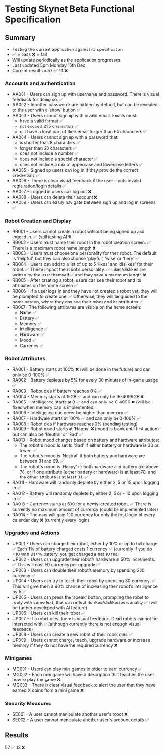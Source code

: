 # Testing Skynet Beta Functional Specification

## Summary
- Testing the current application against its specification
- ✅ = pass ❌ = fail
- Will update periodically as the application progresses
- Last updated 5pm Monday 16th Dec
- Current results = 57 ✅ 13 ❌

### Accounts and authentication
- AA001 - Users can sign up with username and password. There is visual feedback for doing so. ✅
- AA002 - Inputted passwords are hidden by default, but can be revealed to the user with a ‘show’ button ✅
- AA003 - Users cannot sign up with invalid email. Emails must:
	- have a valid format ✅
	- not exceed 255 characters ✅
	- not have a local part of their email longer than 64 characters ✅
- AA004 - Users cannot sign up with a password that: 
	- is shorter than 8 characters ✅
	- longer than 20 characters ✅
	- does not include a number ✅
	- does not include a special character ✅
	- does not include a mix of uppercase and lowercase letters ✅
- AA005 - Signed up users can log in if they provide the correct credentials ✅
- AA006 - There is clear visual feedback if the user inputs invalid registration/login details ✅
- AA007 - Logged in users can log out ❌
- AA008 - Users can delete their account ❌
- AA009 - Users can easily navigate between sign up and log in screens ✅

### Robot Creation and Display
- RB001 - Users cannot create a robot without being signed up and logged in. ✅ (still testing API)
- RB002 - Users must name their robot in the robot creation screen. ✅ There is a maximum robot name length ❌
- RB003 - Users must choose one personality for their robot. The default is ‘helpful’, but they can also choose ‘playful’, ‘wise’ or ‘fiery’ ✅
- RB004 - Users can add to a list of up to 5 ‘likes’ and ‘dislikes’ for their robot. ✅ These impact the robot’s personality. ✅ Likes/dislikes are written by the user themself ✅ and they have a maximum length ❌
- RB005 - After creating a robot, users can see their robot and its attributes on the home screen ✅
- RB006 - If a user logs in and they have not created a robot yet, they will be prompted to create one. ✅ Otherwise, they will be guided to the home screen, where they can see their robot and its attributes ✅
- RB007- The following attributes are visible on the home screen:
	- Name ✅
	- Battery ✅
	- Memory ✅
	- Intelligence ✅
	- Hardware ✅
	- Mood ✅
	- Currency ✅

### Robot Attributes
- RA001 - Battery starts at 100% ❌ (will be done in the future) and can only be 0-100% ✅
- RA002 - Battery depletes by 5% for every 30 minutes of in-game usage ✅
- RA003 - Robot dies if battery reaches 0% ✅
- RA004 - Memory starts at 16GB ✅ and can only be
16-4096GB ❌
- RA005 - Intelligence starts at 0 ✅ and can only be 0-4096 ❌ (will be fixed when memory cap is implemented) 
- RA006 - Intelligence can never be higher than memory ✅
- RA007 - Hardware starts at 100% ✅ and can only be 0-100% ✅
- RA008 - Robot dies if hardware reaches 0% (pending testing)
- RA009 - Robot mood starts at ‘Happy’ ❌ (mood is blank until first action) but can also be ‘Neutral’ or ‘Sad’ ✅
- RA010 - Robot mood changes based on battery and hardware attributes:
	- The robot's mood is set to 'Sad' if either battery or hardware is 30 or lower. ✅
	- The robot's mood is 'Neutral' if both battery and hardware are between 31 and 69. ✅
	- The robot's mood is 'Happy' if: both hardware and battery are above 70, or if one attribute (either battery or hardware) is at least 70, and the other attribute is at least 31. ✅
- RA011 - Hardware will randomly deplete by either 2, 5 or 15 upon logging in ✅
- RA012 - Battery will randomly deplete by either 2, 5 or - 10 upon logging in ✅
- RA013 - Currency starts at 500 for a newly-created robot. ✅ There is currently no maximum amount of currency (could be implemented later)
- RA014 - The user will gain 100 currency for only the first login of every calendar day ❌ (currently every login)

### Upgrades and Actions
- UP001 - Users can charge their robot, either by 10% or up to full charge. ✅ Each 1% of battery charged costs 1 currency ✅ (currently if you do +10 with 91+% battery, you get charged a flat 10 fee)
- UP002 - Users can upgrade their robot’s hardware in 50% increments. ✅ This will cost 50 currency per upgrade ✅
- UP003 - Users can double their robot’s memory by spending 200 currency ✅
- UP004 - Users can try to teach their robot by spending 30 currency. ✅ This will give them a 90% chance of increasing their robot’s intelligence by 5 ✅
- UP005 - Users can press the ‘speak’ button, prompting the robot to reply with some text, that can reflect its likes/dislikes/personality ✅ (will be further developed with AI feature)
- UP006 - Users can kill their robot ✅
- UP007 - If a robot dies, there is visual feedback. Dead robots cannot be interacted with ✅ (although currently there is not enough visual feedback)
- UP008 - Users can create a new robot of their robot dies ✅
- UP009 - Users cannot charge, teach, upgrade hardware or increase memory if they do not have the required currency ❌

### Minigames
- MG001 - Users can play mini games in order to earn currency ✅
- MG002 - Each mini game will have a description that teaches the user how to play the game ❌
- MG003 - There is clear visual feedback to alert the user that they have earned X coins from a mini game ❌

### Security Measures
- SE001 - A user cannot manipulate another user's robot ❌
- SE002 - A user cannot manipulate another user's account details ✅

## Results

57 ✅ 13 ❌